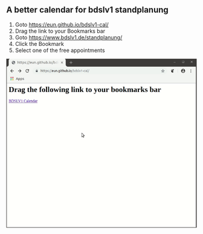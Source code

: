 ## A better calendar for bdslv1 standplanung

1. Goto https://eun.github.io/bdslv1-cal/
2. Drag the link to your Bookmarks bar
3. Goto https://www.bdslv1.de/standplanung/
4. Click the Bookmark
5. Select one of the free appointments

![usage](usage.gif)